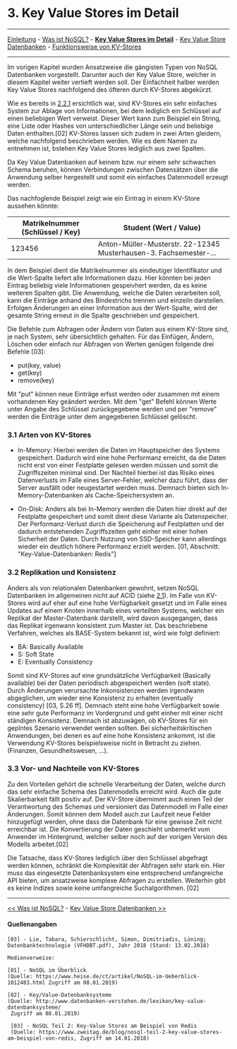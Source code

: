# 3. Key Value Stores im Detail
***
[Einleitung](1_Einleitung.md) - [Was ist NoSQL?](2_NoSql.md) - **[Key Value Stores im Detail](3_KV_Detail.md)** - [Key Value Store Datenbanken](4_KV_Datenbanken.md) - [Funktionsweise von KV-Stores](5_KV_Abfragen.md)
***
Im vorigen Kapitel wurden Ansatzweise die gängisten Typen von NoSQL Datenbanken vorgestellt. Darunter auch der Key Value Store, welcher in diesem Kapitel weiter vertieft werden soll. Der Einfachheit halber werden Key Value Stores nachfolgend des öfteren durch KV-Stores abgekürzt.

Wie es bereits in [2.2.1](2_NoSql.md) ersichtlich war, sind KV-Stores ein sehr einfaches System zur Ablage von Informationen, bei dem lediglich ein Schlüssel auf einen beliebigen Wert verweist. Dieser Wert kann zum Beispiel ein String, eine Liste oder Hashes von unterschiedlicher Länge sein und beliebige Daten enthalten.[02]
KV-Stores lassen sich zudem in zwei Arten gleidern, welche nachfolgend beschrieben werden. Wie es dem Namen zu entnehmen ist, bstehen Key Value Stores lediglich aus zwei Spalten.

Da Key Value Datenbanken auf keinem bzw. nur einem sehr schwachen Schema beruhen, können Verbindungen zwischen Datensätzen über die Anwendung selber hergestellt  und somit ein einfaches Datenmodell erzeugt werden.

Das nachfoglende Beispiel zeigt wie ein Eintrag in einem KV-Store aussehen könnte:

| Matrikelnummer (Schlüssel / Key)              | Student (Wert / Value)
| ----------------- | ------------------------------ |
|  123456    | Anton-Müller-Musterstr. 22-12345 Musterhausen-3. Fachsemester-...

In dem Beispiel dient die Matrikelnummer als eindeutiger Identifikator und die Wert-Spalte liefert alle Informationen dazu. Hier könnten bei jeden Eintrag beliebig viele Informationen gespeivhert werden, da es keine weiteren Spalten gibt. Die Anwendung, welche die Daten verarbeiten soll, kann die Einträge anhand des Bindestrichs trennen und einzeiln darstellen. Erfolgen Änderungen an einer Information aus der Wert-Spalte, wird der gesamte String erneut in die Spalte geschrieben und gespeichert.

Die Befehle zum Abfragen oder Ändern von Daten aus einem KV-Store sind, je nach System, sehr übersichtlich gehalten. Für das Einfügen, Ändern, Löschen oder einfach nur Abfragen von Werten genügen folgende drei Befehle [03]:

- put(key, value)
- get(key)
- remove(key)

Mit "put" können neue Einträge erfsst werden oder zusammen mit einem vorhandenen Key geändert werden. Mit dem "get" Befehl können Werte unter Angabe des Schlüssel zurückgegebene werden und per "remove" werden die Einträge unter dem angegebenen Schlüssel gelöscht.

### 3.1 Arten von KV-Stores
- In-Memory: Hierbei werden die Daten im Hauptspeicher des Systems gespeichert. Dadurch wird eine hohe Performanz erreicht, da die Daten nicht erst von einer Festplatte gelesen werden müssen und somit die Zugriffszeiten minimal sind. Der Nachteil hierbei ist das Risiko eines Datenverlusts im Falle eines Server-Fehler, welcher dazu führt, dass der Server ausfällt oder neugestartet werden muss. Demnach bieten sich In-Memory-Datenbanken als Cache-Speichersystem an.

- On-Disk: Anders als bei In-Memory werden die Daten hier direkt auf der Festplatte gespeichert und somit dient diese Variante als Datenspeicher. Der Performanz-Verlust durch die Speicherung auf Festplatten und der dadurch entstehenden Zugriffszeiten geht einher mit einer hohen Sicherheit der Daten. Durch Nutzung von SSD-Speicher kann allerdings wieder ein deutlich höhere Performanz erzielt werden. [01, Abschnitt: "Key-Value-Datenbanken: Redis"]

### 3.2 Replikation und Konsistenz
Anders als von relationalen Datenbanken gewohnt, setzen NoSQL Datenbanken im allgemeinen nicht auf ACID (siehe [2.1](2_NoSql.md)). Im Falle von KV-Stores wird auf eher auf eine hohe Verfügbarkeit gesetzt und im Falle eines Updates auf einem Knoten innerhalb eines verteilten Systems, welcher ein Replikat der Master-Datenbank darstellt, wird davon ausgegangen, dass das Replikat irgenwann konsistent zum Master ist. Das beschriebene Verfahren, welches als BASE-System bekannt ist, wird wie folgt definiert:

- BA: Basically Available
- S:  Soft State
- E:  Eventually Consistency

Somit sind KV-Stores auf eine grundsätzliche Verfügbarkeit (Basically available) bei der Daten periodisch abgespeichert werden (soft state). Durch Änderungen verursachte Inkonsistenzen werden irgendwann abgeglichen, um wieder eine Konsistenz zu erhalten (eventually consistency) [03, S.26 ff]. Demnach steht eine hohe Verfügbarkeit sowie eine sehr gute Performanz im Vordergrund und geht einher mit einer nicht ständigen Konsistenz. Demnach ist abzuwägen, ob KV-Stores für ein geplntes Szenario verwendet werden sollten. Bei sicherheitskritischen Anwendungen, bei denen es auf eine hohe Konsistenz ankommt, ist die Verwendung KV-Stores beispielsweise nicht in Betracht zu ziehen. (Finanzen, Gesundheitswesen, ...).

### 3.3 Vor- und Nachteile von KV-Stores
Zu den Vorteilen gehört die schnelle Verarbeitung der Daten, welche durch das sehr einfache Schema des Datenmodells erreicht wird. Auch die gute Skalierbarkeit fällt positiv auf.
Der KV-Store übernimmt auch einen Teil der Verantwortung des Schemas und versioniert das Datenmodell im Falle einer Änderungen. Somit können dem Modell auch zur Laufzeit neue Felder hinzugefügt werden, ohne dass die Datenbank für eine gewisse Zeit nicht erreichbar ist. Die Konvertierung der Daten geschieht unbemerkt vom Anwender im Hintergrund, welcher selber noch auf der vorigen Version des Modells arbeitet.[02]

Die Tatsache, dass KV-Stores lediglich über den Schlüssel abgefragt werden können, schränkt die Komplexität der Abfragen sehr stark ein. Hier muss das eingesetzte Datenbanksystem eine entsprechend umfangreiche API bieten, um ansatzweise komplexe Abfragen zu erstellen. Weiterhin gibt es keine Indizes sowie keine umfangreiche Suchalgorithmen. [02]

***
[<< Was ist NoSQL?](2_NoSql.md) - [Key Value Store Datenbanken >>](4_KV_Datenbanken.md)

#### Quellenangaben
```
[03] - Lie, Tabara, Schierschlicht, Simon, Dimitriadis, Lüning; Datenbanktechnologie (VFHDBT.pdf), Jahr 2018 (Stand: 13.02.2018)

Medienverweise:

[01] - NoSQL im Überblick
(Quelle: https://www.heise.de/ct/artikel/NoSQL-im-Ueberblick-1012483.html Zugriff am 08.01.2019)

[02] - Key/Value-Datenbanksysteme
(Quelle: http://www.datenbanken-verstehen.de/lexikon/key-value-datenbanksysteme/
 Zugriff am 08.01.2019)

 [03] - NoSQL Teil 2: Key-Value Stores am Beispiel von Redis
 (Quelle: https://www.zweitag.de/blog/nosql-teil-2-key-value-stores-am-beispiel-von-redis, Zugriff am 14.01.2018)


```

